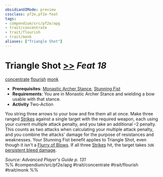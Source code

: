 ```yaml
---
obsidianUIMode: preview
cssclass: pf2e,pf2e-feat
tags:
- compendium/src/pf2e/apg
- trait/concentrate
- trait/flourish
- trait/monk
aliases: ["Triangle Shot"]
---
```

# Triangle Shot  [>>](../../rules/core-rulebook/chapter-9-playing-the-game.md#Actions "Two-Action") *Feat 18*  
[concentrate](../../rules/traits/concentrate.md)  [flourish](../../rules/traits/flourish.md)  [monk](../../rules/traits/monk.md)  

- **Prerequisites**: [Monastic Archer Stance](monastic-archer-stance-apg.md), [Stunning Fist](stunning-fist.md)
- **Requirements**: You are in Monastic Archer Stance and wielding a bow usable with that stance.
- **Activity** Two-Action

You string three arrows to your bow and fire them all at once. Make three ranged [Strikes](../../rules/actions/strike.md) against a single target with the required weapon, each using your current multiple attack penalty, and you take an additional –2 penalty. This counts as two attacks when calculating your multiple attack penalty, and you combine the attacks' damage for the purpose of resistances and weaknesses. Your Stunning Fist benefit applies to Triangle Shot, even though it isn't a [Flurry of Blows](../../rules/actions/flurry-of-blows.md). If all three [Strikes](../../rules/actions/strike.md) hit, the target takes `3d6` [persistent bleed damage](../../rules/conditions.md#Persistent%20Damage).

*Source: Advanced Player's Guide p. 131*  
%% #compendium/src/pf2e/apg #trait/concentrate #trait/flourish #trait/monk %%